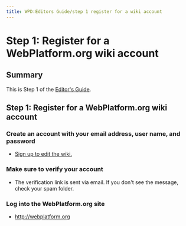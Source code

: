 ```yaml
---
title: WPD:Editors Guide/step 1 register for a wiki account
---
```

<h1><span class="mw-headline" id="Step_1:_Register_for_a_WebPlatform.org_wiki_account">Step 1: Register for a WebPlatform.org wiki account</span></h1>
<h2><span class="mw-headline" id="Summary">Summary</span></h2>
<p>This is Step 1 of the <a href="/wiki/WPD:Editors_Guide" title="WPD:Editors Guide" class="mw-redirect">Editor's Guide</a>.
</p>
<h2><span class="mw-headline" id="Step_1:_Register_for_a_WebPlatform.org_wiki_account_2">Step 1: Register for a WebPlatform.org wiki account</span></h2>
<h3><span class="mw-headline" id="Create_an_account_with_your_email_address.2C_user_name.2C_and_password">Create an account with your email address, user name, and password</span></h3>
<ul><li> <a rel="nofollow" class="external text" href="http://docs.webplatform.org/w/index.php?title=Special:UserLogin&amp;returnto=Main+Page">Sign up to edit the wiki.</a> </li></ul>
<h3><span class="mw-headline" id="Make_sure_to_verify_your_account">Make sure to verify your account</span></h3>
<ul><li> The verification link is sent via email. If you don't see the message, check your spam folder.</li></ul>
<h3><span class="mw-headline" id="Log_into_the_WebPlatform.org_site">Log into the WebPlatform.org site</span></h3>
<ul><li> <a rel="nofollow" class="external free" href="http://webplatform.org">http://webplatform.org</a></li></ul>
<p><br />
</p><p><br />
</p>
<div class="attribution">
<p><br />
</p><p><br />
</p>
</div>

<!-- 
NewPP limit report
CPU time usage: 0.052 seconds
Real time usage: 0.067 seconds
Preprocessor visited node count: 101/1000000
Preprocessor generated node count: 792/1000000
Post‐expand include size: 382/2097152 bytes
Template argument size: 336/2097152 bytes
Highest expansion depth: 4/40
Expensive parser function count: 0/100
-->

<!-- 
Transclusion expansion time report (%,ms,calls,template)
100.00%   53.490      1 - -total
 24.39%   13.045      1 - Template:Page_Title
 22.30%   11.927      1 - Template:Flags
 18.18%    9.727      1 - Template:External_Attribution
 11.40%    6.096      1 - Template:Summary_Section
  8.08%    4.322      1 - Template:Notes_Section
  6.24%    3.338      1 - Template:Topics
  5.15%    2.756      1 - Template:Basic_Page
-->

<!-- Saved in parser cache with key wpwiki:pcache:idhash:7097-0!*!0!!*!*!*!esi=1 and timestamp 20150731111820 and revision id 21702
 -->
